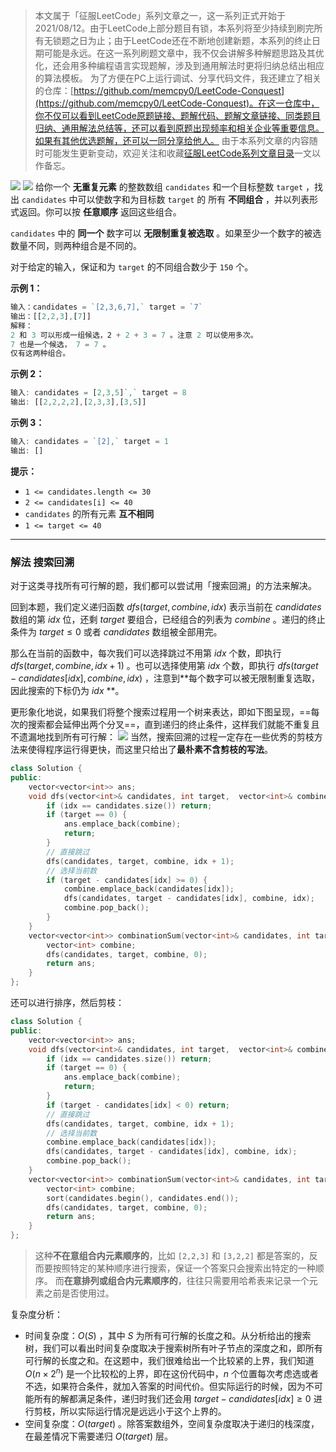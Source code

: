> 本文属于「征服LeetCode」系列文章之一，这一系列正式开始于2021/08/12。由于LeetCode上部分题目有锁，本系列将至少持续到刷完所有无锁题之日为止；由于LeetCode还在不断地创建新题，本系列的终止日期可能是永远。在这一系列刷题文章中，我不仅会讲解多种解题思路及其优化，还会用多种编程语言实现题解，涉及到通用解法时更将归纳总结出相应的算法模板。
> <b></b>
> 为了方便在PC上运行调试、分享代码文件，我还建立了相关的仓库：[https://github.com/memcpy0/LeetCode-Conquest](https://github.com/memcpy0/LeetCode-Conquest)。在这一仓库中，你不仅可以看到LeetCode原题链接、题解代码、题解文章链接、同类题目归纳、通用解法总结等，还可以看到原题出现频率和相关企业等重要信息。如果有其他优选题解，还可以一同分享给他人。
> <b></b>
> 由于本系列文章的内容随时可能发生更新变动，欢迎关注和收藏[征服LeetCode系列文章目录](https://memcpy0.blog.csdn.net/article/details/119656559)一文以作备忘。

![](https://image-1307616428.cos.ap-beijing.myqcloud.com/Obsidian/202310091400541.png)
 ![](https://image-1307616428.cos.ap-beijing.myqcloud.com/Obsidian/202307042336009.png)
给你一个 **无重复元素** 的整数数组 `candidates` 和一个目标整数 `target` ，找出 `candidates` 中可以使数字和为目标数 `target` 的 所有 **不同组合** ，并以列表形式返回。你可以按 **任意顺序** 返回这些组合。

`candidates` 中的 **同一个** 数字可以 **无限制重复被选取** 。如果至少一个数字的被选数量不同，则两种组合是不同的。 

对于给定的输入，保证和为 `target` 的不同组合数少于 `150` 个。

**示例 1：**
```js
输入：candidates = `[2,3,6,7],` target = `7`
输出：[[2,2,3],[7]]
解释：
2 和 3 可以形成一组候选，2 + 2 + 3 = 7 。注意 2 可以使用多次。
7 也是一个候选， 7 = 7 。
仅有这两种组合。
```
**示例 2：**
```js
输入: candidates = [2,3,5]`,` target = 8
输出: [[2,2,2,2],[2,3,3],[3,5]]
```
**示例 3：**
```js
输入: candidates = `[2],` target = 1
输出: []
```
**提示：**
- `1 <= candidates.length <= 30`
- `2 <= candidates[i] <= 40`
- `candidates` 的所有元素 **互不相同**
- `1 <= target <= 40`

---
### 解法 搜索回溯
对于这类寻找所有可行解的题，我们都可以尝试用「搜索回溯」的方法来解决。

回到本题，我们定义递归函数 $dfs(target, combine, idx)$ 表示当前在 $candidates$ 数组的第 $idx$ 位，还剩 $target$ 要组合，已经组合的列表为 $combine$ 。递归的终止条件为 $target\le 0$ 或者 $candidates$ 数组被全部用完。

那么在当前的函数中，每次我们可以选择跳过不用第 $idx$ 个数，即执行
$dfs(target,combine,idx+1)$ 。也可以选择使用第 $idx$ 个数，即执行  $dfs(target−candidates[idx],combine,idx)$ ，注意到**每个数字可以被无限制重复选取，因此搜索的下标仍为 $idx$ **。

更形象化地说，如果我们将整个搜索过程用一个树来表达，即如下图呈现，==每次的搜索都会延伸出两个分叉==，直到递归的终止条件，这样我们就能不重复且不遗漏地找到所有可行解：
![](https://image-1307616428.cos.ap-beijing.myqcloud.com/Obsidian/202307042337906.png)
当然，搜索回溯的过程一定存在一些优秀的剪枝方法来使得程序运行得更快，而这里只给出了**最朴素不含剪枝的写法**。
```cpp
class Solution {
public:
    vector<vector<int>> ans;
    void dfs(vector<int>& candidates, int target,  vector<int>& combine, int idx) {
        if (idx == candidates.size()) return;
        if (target == 0) {
            ans.emplace_back(combine);
            return;
        }
        // 直接跳过
        dfs(candidates, target, combine, idx + 1);
        // 选择当前数
        if (target - candidates[idx] >= 0) {
            combine.emplace_back(candidates[idx]);
            dfs(candidates, target - candidates[idx], combine, idx);
            combine.pop_back();
        }
    }
    vector<vector<int>> combinationSum(vector<int>& candidates, int target) {
        vector<int> combine;
        dfs(candidates, target, combine, 0);
        return ans;
    }
};
```
还可以进行排序，然后剪枝：
```cpp
class Solution {
public:
    vector<vector<int>> ans;
    void dfs(vector<int>& candidates, int target,  vector<int>& combine, int idx) { 
        if (idx == candidates.size()) return;
        if (target == 0) {
            ans.emplace_back(combine);
            return;
        }
        if (target - candidates[idx] < 0) return;
        // 直接跳过
        dfs(candidates, target, combine, idx + 1);
        // 选择当前数
        combine.emplace_back(candidates[idx]);
        dfs(candidates, target - candidates[idx], combine, idx);
        combine.pop_back();
    }
    vector<vector<int>> combinationSum(vector<int>& candidates, int target) {
        vector<int> combine;
        sort(candidates.begin(), candidates.end());
        dfs(candidates, target, combine, 0);
        return ans;
    }
};
```
> 这种**不在意组合内元素顺序的**，比如 `[2,2,3]` 和 `[3,2,2]` 都是答案的，反而要按照特定的某种顺序进行搜索，保证一个答案只会搜索出特定的一种顺序。
> 而**在意排列或组合内元素顺序的**，往往只需要用哈希表来记录一个元素之前是否使用过。

复杂度分析：
- 时间复杂度：$O(S)$ ，其中 $S$ 为所有可行解的长度之和。从分析给出的搜索树，我们可以看出时间复杂度取决于搜索树所有叶子节点的深度之和，即所有可行解的长度之和。在这题中，我们很难给出一个比较紧的上界，我们知道 $O(n \times 2^n)$ 是一个比较松的上界，即在这份代码中，$n$ 个位置每次考虑选或者不选，如果符合条件，就加入答案的时间代价。但实际运行的时候，因为不可能所有的解都满足条件，递归时我们还会用 $target−candidates[idx]≥0$ 进行剪枝，所以实际运行情况是远远小于这个上界的。
- 空间复杂度：$O(target)$ 。除答案数组外，空间复杂度取决于递归的栈深度，在最差情况下需要递归 $O(target)$ 层。



